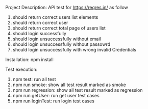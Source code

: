 Project Description: API test for https://reqres.in/ as follow

1. should return correct users list elements
2. should return correct user
3. should return correct total page of users list
4. should login successfully
5. should login unsuccessfully without email
6. should login unsuccessfully without passowrd
7. should login unsuccessfully with wrong invalid Credentials

Installation: npm install

Test execution:
1. npm test: run all test
2. npm run smoke: show all test result marked as smoke
3. npm run regression: show all test result marked as regression
4. npm run getUser: run get user test cases
5. npm run loginTest: run login test cases